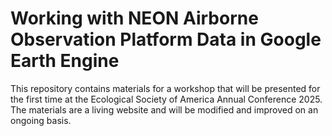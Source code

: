 # Working with NEON Airborne Observation Platform Data in Google Earth Engine

This repository contains materials for a workshop that will be presented for the first time at the Ecological Society of America Annual Conference 2025. The materials are a living website and will be modified and improved on an ongoing basis.
